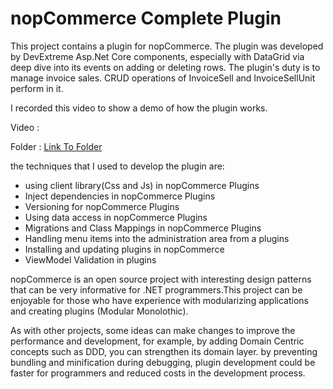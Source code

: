 # nopCommerce Complete Plugin
This project contains a plugin for nopCommerce. The plugin was developed by DevExtreme Asp.Net Core components, especially with DataGrid via deep dive into its events on adding or deleting rows.
The plugin's duty is to manage invoice sales. CRUD operations of InvoiceSell and InvoiceSellUnit perform in it. 

I recorded this video to show a demo of how the plugin works.

Video : 

Folder :  [Link To Folder](https://github.com/20Devs/nopCommerce.Plugin/tree/main/nopCommerce_4.50.4_Source/Plugins/Nop.Plugin.Invoice)


the techniques that I used to develop the plugin are:

- using client library(Css and Js) in nopCommerce Plugins
- Inject dependencies in nopCommerce Plugins
- Versioning for nopCommerce Plugins
- Using data access in nopCommerce Plugins
- Migrations and Class Mappings in nopCommerce Plugins
- Handling menu items into the administration area from a plugins
- Installing and updating plugins in nopCommerce
- ViewModel Validation in plugins 

nopCommerce is an open source project with interesting design patterns that can be very informative for .NET programmers.This project can be enjoyable for those who have experience with modularizing applications and creating plugins (Modular Monolothic).

As with other projects, some ideas can make changes to improve the performance and development, for example, by adding Domain Centric concepts such as DDD, you can strengthen its domain layer. by preventing bundling and minification during debugging, plugin development could be faster for programmers and reduced costs in the development process.
